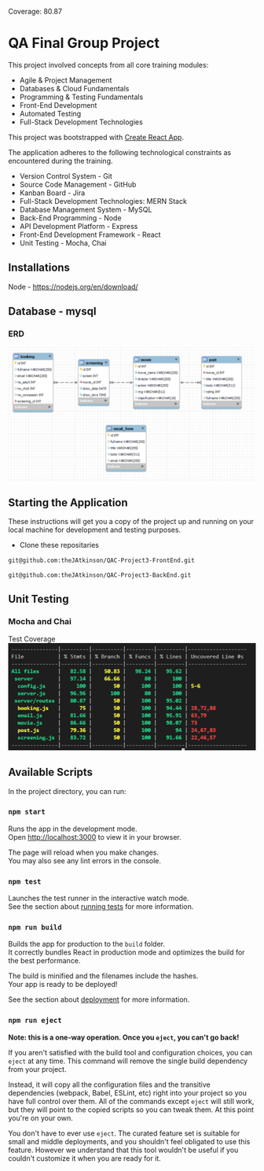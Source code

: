Coverage: 80.87

# QA Final Group Project 

This project involved concepts from all core training modules:
*	Agile & Project Management
* Databases & Cloud Fundamentals
*	Programming & Testing Fundamentals
*	Front-End Development
*	Automated Testing
*	Full-Stack Development Technologies

This project was bootstrapped with [Create React App](https://github.com/facebook/create-react-app).

The application adheres to the following technological constraints as encountered during the training.
*	Version Control System - Git
*	Source Code Management - GitHub
*	Kanban Board - Jira
*	Full-Stack Development Technologies: MERN Stack
*	Database Management System - MySQL
*	Back-End Programming - Node
*	API Development Platform - Express
*	Front-End Development Framework - React
*	Unit Testing - Mocha, Chai

## Installations
 Node - https://nodejs.org/en/download/

## Database - mysql 
### ERD 
![](Documentation/ERD.png)

## Starting the Application 

These instructions will get you a copy of the project up and running on your local machine for development and testing purposes. 
- Clone these repositaries
```
git@github.com:theJAtkinson/QAC-Project3-FrontEnd.git
```
```
git@github.com:theJAtkinson/QAC-Project3-BackEnd.git
```

## Unit Testing 
### Mocha and Chai 

Test Coverage 
![](Documentation/test-coverage.png)

## Available Scripts

In the project directory, you can run:

### `npm start`

Runs the app in the development mode.\
Open [http://localhost:3000](http://localhost:3000) to view it in your browser.

The page will reload when you make changes.\
You may also see any lint errors in the console.

### `npm test`

Launches the test runner in the interactive watch mode.\
See the section about [running tests](https://facebook.github.io/create-react-app/docs/running-tests) for more information.

### `npm run build`

Builds the app for production to the `build` folder.\
It correctly bundles React in production mode and optimizes the build for the best performance.

The build is minified and the filenames include the hashes.\
Your app is ready to be deployed!

See the section about [deployment](https://facebook.github.io/create-react-app/docs/deployment) for more information.

### `npm run eject`

**Note: this is a one-way operation. Once you `eject`, you can't go back!**

If you aren't satisfied with the build tool and configuration choices, you can `eject` at any time. This command will remove the single build dependency from your project.

Instead, it will copy all the configuration files and the transitive dependencies (webpack, Babel, ESLint, etc) right into your project so you have full control over them. All of the commands except `eject` will still work, but they will point to the copied scripts so you can tweak them. At this point you're on your own.

You don't have to ever use `eject`. The curated feature set is suitable for small and middle deployments, and you shouldn't feel obligated to use this feature. However we understand that this tool wouldn't be useful if you couldn't customize it when you are ready for it.


